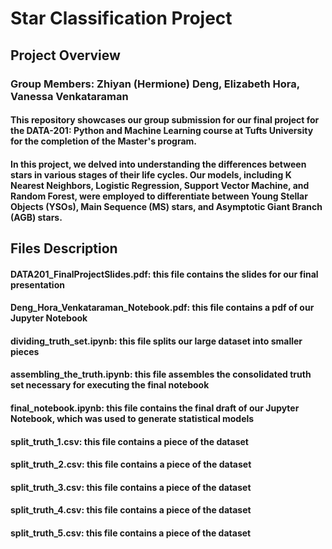 # Star Classification Project
## Project Overview
### Group Members: Zhiyan (Hermione) Deng, Elizabeth Hora, Vanessa Venkataraman
#### This repository showcases our group submission for our final project for the DATA-201: Python and Machine Learning course at Tufts University for the completion of the Master's program. 
#### In this project, we delved into understanding the differences between stars in various stages of their life cycles. Our models, including K Nearest Neighbors, Logistic Regression, Support Vector Machine, and Random Forest, were employed to differentiate between Young Stellar Objects (YSOs), Main Sequence (MS) stars, and Asymptotic Giant Branch (AGB) stars.

## Files Description
#### DATA201_FinalProjectSlides.pdf: this file contains the slides for our final presentation
#### Deng_Hora_Venkataraman_Notebook.pdf: this file contains a pdf of our Jupyter Notebook
#### dividing_truth_set.ipynb: this file splits our large dataset into smaller pieces
#### assembling_the_truth.ipynb: this file assembles the consolidated truth set necessary for executing the final notebook
#### final_notebook.ipynb: this file contains the final draft of our Jupyter Notebook, which was used to generate statistical models
#### split_truth_1.csv: this file contains a piece of the dataset
#### split_truth_2.csv: this file contains a piece of the dataset
#### split_truth_3.csv: this file contains a piece of the dataset
#### split_truth_4.csv: this file contains a piece of the dataset
#### split_truth_5.csv: this file contains a piece of the dataset
